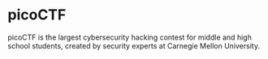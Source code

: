 # picoCTF
picoCTF is the largest cybersecurity hacking contest for middle and high school students, created by security experts at Carnegie Mellon University.
